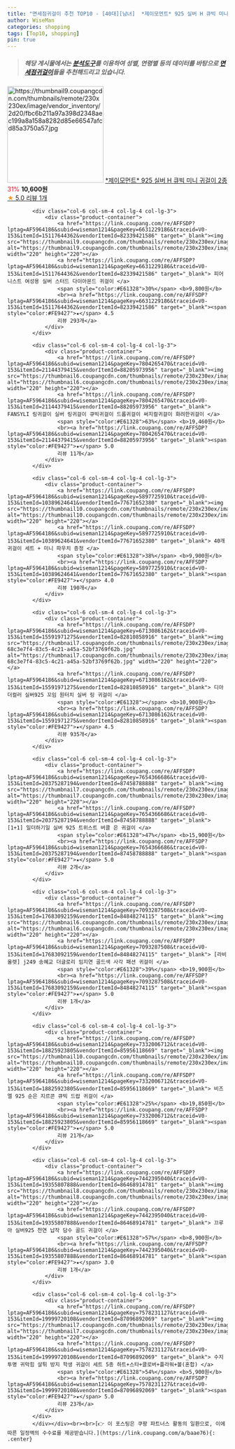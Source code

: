 ```yaml
---
title: "면세점귀걸이 추천 TOP10 - [40대][남녀]  *제이모먼트* 925 실버 H 큐빅 미니 귀걸이 2종 "
author: WiseMan
categories: shopping
tags: [Top10, shopping]
pin: true
---
```


> ##### 해당 게시물에서는 [**분석도구**](https://itemscout.io/)를 이용하여 **성별**, **연령별** 등의 데이터를 바탕으로 [**면세점귀걸이**](https://link.coupang.com/a/baae76)들을 추천해드리고 있습니다.
<div class="container"><div class="row">
            <div class="col-6 col-sm-4 col-lg-4 col-lg-3">
                <div class="product-container">
                    <a href="https://link.coupang.com/re/AFFSDP?lptag=AF5964186&subid=wiseman1214&pageKey=7863573270&traceid=V0-153&itemId=21464507498&vendorItemId=88518918629" target="_blank"><img src="https://thumbnail9.coupangcdn.com/thumbnails/remote/230x230ex/image/vendor_inventory/2d20/fbc6b211a97a398d2348aec199a8a158a8282d85e66547afcd85a3750a57.jpg" alt="https://thumbnail9.coupangcdn.com/thumbnails/remote/230x230ex/image/vendor_inventory/2d20/fbc6b211a97a398d2348aec199a8a158a8282d85e66547afcd85a3750a57.jpg" width="220" height="220"></a>
                    <a href="https://link.coupang.com/re/AFFSDP?lptag=AF5964186&subid=wiseman1214&pageKey=7863573270&traceid=V0-153&itemId=21464507498&vendorItemId=88518918629" target="_blank"> *제이모먼트* 925 실버 H 큐빅 미니 귀걸이 2종 </a>
                    <span style="color:#E61328">31%</span> <b>10,600원</b>
                    <br><a href="https://link.coupang.com/re/AFFSDP?lptag=AF5964186&subid=wiseman1214&pageKey=7863573270&traceid=V0-153&itemId=21464507498&vendorItemId=88518918629" target="_blank"><span style="color:#FE9427">★</span> 5.0
                    리뷰 1개</a>
                </div>
            </div>
            
            <div class="col-6 col-sm-4 col-lg-4 col-lg-3">
                <div class="product-container">
                    <a href="https://link.coupang.com/re/AFFSDP?lptag=AF5964186&subid=wiseman1214&pageKey=6631229186&traceid=V0-153&itemId=15117644362&vendorItemId=82339421586" target="_blank"><img src="https://thumbnail9.coupangcdn.com/thumbnails/remote/230x230ex/image/rs_quotation_api/wszvrwdf/64bdbedfb76a403eb85b083db3211121.jpg" alt="https://thumbnail9.coupangcdn.com/thumbnails/remote/230x230ex/image/rs_quotation_api/wszvrwdf/64bdbedfb76a403eb85b083db3211121.jpg" width="220" height="220"></a>
                    <a href="https://link.coupang.com/re/AFFSDP?lptag=AF5964186&subid=wiseman1214&pageKey=6631229186&traceid=V0-153&itemId=15117644362&vendorItemId=82339421586" target="_blank"> 피어니스트 여성용 실버 스터드 다이아몬드 귀걸이 </a>
                    <span style="color:#E61328">30%</span> <b>9,800원</b>
                    <br><a href="https://link.coupang.com/re/AFFSDP?lptag=AF5964186&subid=wiseman1214&pageKey=6631229186&traceid=V0-153&itemId=15117644362&vendorItemId=82339421586" target="_blank"><span style="color:#FE9427">★</span> 4.5
                    리뷰 293개</a>
                </div>
            </div>
            
            <div class="col-6 col-sm-4 col-lg-4 col-lg-3">
                <div class="product-container">
                    <a href="https://link.coupang.com/re/AFFSDP?lptag=AF5964186&subid=wiseman1214&pageKey=7804265470&traceid=V0-153&itemId=21144379415&vendorItemId=88205973956" target="_blank"><img src="https://thumbnail6.coupangcdn.com/thumbnails/remote/230x230ex/image/vendor_inventory/0e53/62e4badb4de029e5feef4876bd47a7ddf5db117eb4c248345930e23cb171.jpg" alt="https://thumbnail6.coupangcdn.com/thumbnails/remote/230x230ex/image/vendor_inventory/0e53/62e4badb4de029e5feef4876bd47a7ddf5db117eb4c248345930e23cb171.jpg" width="220" height="220"></a>
                    <a href="https://link.coupang.com/re/AFFSDP?lptag=AF5964186&subid=wiseman1214&pageKey=7804265470&traceid=V0-153&itemId=21144379415&vendorItemId=88205973956" target="_blank"> FANSYLI 링귀걸이 실버 링귀걸이 큐빅귀걸이 드롭귀걸이 써지컬귀걸이 화려한귀걸이 </a>
                    <span style="color:#E61328">63%</span> <b>19,460원</b>
                    <br><a href="https://link.coupang.com/re/AFFSDP?lptag=AF5964186&subid=wiseman1214&pageKey=7804265470&traceid=V0-153&itemId=21144379415&vendorItemId=88205973956" target="_blank"><span style="color:#FE9427">★</span> 5.0
                    리뷰 11개</a>
                </div>
            </div>
            
            <div class="col-6 col-sm-4 col-lg-4 col-lg-3">
                <div class="product-container">
                    <a href="https://link.coupang.com/re/AFFSDP?lptag=AF5964186&subid=wiseman1214&pageKey=5897725910&traceid=V0-153&itemId=10389624641&vendorItemId=77671652380" target="_blank"><img src="https://thumbnail10.coupangcdn.com/thumbnails/remote/230x230ex/image/vendor_inventory/bb02/63b2ca361b3b05914d6d0dbe860d6825275b5ddbf92d7569ee30d7a5e332.jpg" alt="https://thumbnail10.coupangcdn.com/thumbnails/remote/230x230ex/image/vendor_inventory/bb02/63b2ca361b3b05914d6d0dbe860d6825275b5ddbf92d7569ee30d7a5e332.jpg" width="220" height="220"></a>
                    <a href="https://link.coupang.com/re/AFFSDP?lptag=AF5964186&subid=wiseman1214&pageKey=5897725910&traceid=V0-153&itemId=10389624641&vendorItemId=77671652380" target="_blank"> 40개 귀걸이 세트 + 미니 파우치 증정 </a>
                    <span style="color:#E61328">38%</span> <b>9,900원</b>
                    <br><a href="https://link.coupang.com/re/AFFSDP?lptag=AF5964186&subid=wiseman1214&pageKey=5897725910&traceid=V0-153&itemId=10389624641&vendorItemId=77671652380" target="_blank"><span style="color:#FE9427">★</span> 4.0
                    리뷰 190개</a>
                </div>
            </div>
            
            <div class="col-6 col-sm-4 col-lg-4 col-lg-3">
                <div class="product-container">
                    <a href="https://link.coupang.com/re/AFFSDP?lptag=AF5964186&subid=wiseman1214&pageKey=6713086162&traceid=V0-153&itemId=15591971275&vendorItemId=82810858916" target="_blank"><img src="https://thumbnail7.coupangcdn.com/thumbnails/remote/230x230ex/image/retail/images/4283213809722577-68c3e7f4-83c5-4c21-a45a-52bf3769f62b.jpg" alt="https://thumbnail7.coupangcdn.com/thumbnails/remote/230x230ex/image/retail/images/4283213809722577-68c3e7f4-83c5-4c21-a45a-52bf3769f62b.jpg" width="220" height="220"></a>
                    <a href="https://link.coupang.com/re/AFFSDP?lptag=AF5964186&subid=wiseman1214&pageKey=6713086162&traceid=V0-153&itemId=15591971275&vendorItemId=82810858916" target="_blank"> 디아더컬러 실버925 꼬임 원터치 실버 링 귀걸이 </a>
                    <span style="color:#E61328"></span> <b>10,900원</b>
                    <br><a href="https://link.coupang.com/re/AFFSDP?lptag=AF5964186&subid=wiseman1214&pageKey=6713086162&traceid=V0-153&itemId=15591971275&vendorItemId=82810858916" target="_blank"><span style="color:#FE9427">★</span> 4.5
                    리뷰 935개</a>
                </div>
            </div>
            
            <div class="col-6 col-sm-4 col-lg-4 col-lg-3">
                <div class="product-container">
                    <a href="https://link.coupang.com/re/AFFSDP?lptag=AF5964186&subid=wiseman1214&pageKey=7654366686&traceid=V0-153&itemId=20375287194&vendorItemId=87458788888" target="_blank"><img src="https://thumbnail7.coupangcdn.com/thumbnails/remote/230x230ex/image/vendor_inventory/608e/dfb86ff86ca3f5979507d569c6e2d874a55550cedd82edf5f38a86fcd0aa.jpg" alt="https://thumbnail7.coupangcdn.com/thumbnails/remote/230x230ex/image/vendor_inventory/608e/dfb86ff86ca3f5979507d569c6e2d874a55550cedd82edf5f38a86fcd0aa.jpg" width="220" height="220"></a>
                    <a href="https://link.coupang.com/re/AFFSDP?lptag=AF5964186&subid=wiseman1214&pageKey=7654366686&traceid=V0-153&itemId=20375287194&vendorItemId=87458788888" target="_blank"> [1+1] 일더하기일 실버 925 트위스트 버클 은 귀걸이 </a>
                    <span style="color:#E61328">47%</span> <b>15,900원</b>
                    <br><a href="https://link.coupang.com/re/AFFSDP?lptag=AF5964186&subid=wiseman1214&pageKey=7654366686&traceid=V0-153&itemId=20375287194&vendorItemId=87458788888" target="_blank"><span style="color:#FE9427">★</span> 5.0
                    리뷰 2개</a>
                </div>
            </div>
            
            <div class="col-6 col-sm-4 col-lg-4 col-lg-3">
                <div class="product-container">
                    <a href="https://link.coupang.com/re/AFFSDP?lptag=AF5964186&subid=wiseman1214&pageKey=7093287508&traceid=V0-153&itemId=17683092159&vendorItemId=84848274115" target="_blank"><img src="https://thumbnail6.coupangcdn.com/thumbnails/remote/230x230ex/image/vendor_inventory/c2d3/bd9465cac68b9cdebd6bc6536b9199074b869f6463ae214c735d6b2fe74f.jpg" alt="https://thumbnail6.coupangcdn.com/thumbnails/remote/230x230ex/image/vendor_inventory/c2d3/bd9465cac68b9cdebd6bc6536b9199074b869f6463ae214c735d6b2fe74f.jpg" width="220" height="220"></a>
                    <a href="https://link.coupang.com/re/AFFSDP?lptag=AF5964186&subid=wiseman1214&pageKey=7093287508&traceid=V0-153&itemId=17683092159&vendorItemId=84848274115" target="_blank"> [라비올렛] j249 송혜교 더글로리 임지연 골드색 사각 패션 귀걸이 </a>
                    <span style="color:#E61328">39%</span> <b>19,900원</b>
                    <br><a href="https://link.coupang.com/re/AFFSDP?lptag=AF5964186&subid=wiseman1214&pageKey=7093287508&traceid=V0-153&itemId=17683092159&vendorItemId=84848274115" target="_blank"><span style="color:#FE9427">★</span> 5.0
                    리뷰 1개</a>
                </div>
            </div>
            
            <div class="col-6 col-sm-4 col-lg-4 col-lg-3">
                <div class="product-container">
                    <a href="https://link.coupang.com/re/AFFSDP?lptag=AF5964186&subid=wiseman1214&pageKey=7332006712&traceid=V0-153&itemId=18825923805&vendorItemId=85956118669" target="_blank"><img src="https://thumbnail10.coupangcdn.com/thumbnails/remote/230x230ex/image/vendor_inventory/a434/b248d6f327c0d31c3186762e534ae2f293b7a1cba67a082f6cae506f311a.jpg" alt="https://thumbnail10.coupangcdn.com/thumbnails/remote/230x230ex/image/vendor_inventory/a434/b248d6f327c0d31c3186762e534ae2f293b7a1cba67a082f6cae506f311a.jpg" width="220" height="220"></a>
                    <a href="https://link.coupang.com/re/AFFSDP?lptag=AF5964186&subid=wiseman1214&pageKey=7332006712&traceid=V0-153&itemId=18825923805&vendorItemId=85956118669" target="_blank"> 비즈엘 925 순은 지르콘 큐빅 드랍 귀걸이 </a>
                    <span style="color:#E61328">25%</span> <b>19,850원</b>
                    <br><a href="https://link.coupang.com/re/AFFSDP?lptag=AF5964186&subid=wiseman1214&pageKey=7332006712&traceid=V0-153&itemId=18825923805&vendorItemId=85956118669" target="_blank"><span style="color:#FE9427">★</span> 5.0
                    리뷰 21개</a>
                </div>
            </div>
            
            <div class="col-6 col-sm-4 col-lg-4 col-lg-3">
                <div class="product-container">
                    <a href="https://link.coupang.com/re/AFFSDP?lptag=AF5964186&subid=wiseman1214&pageKey=7442395040&traceid=V0-153&itemId=19355807888&vendorItemId=86468914781" target="_blank"><img src="https://thumbnail8.coupangcdn.com/thumbnails/remote/230x230ex/image/vendor_inventory/3bec/9f41f62258f3e627c25c9167b740482688c4308e38233ec3a160f1d159b1.jpg" alt="https://thumbnail8.coupangcdn.com/thumbnails/remote/230x230ex/image/vendor_inventory/3bec/9f41f62258f3e627c25c9167b740482688c4308e38233ec3a160f1d159b1.jpg" width="220" height="220"></a>
                    <a href="https://link.coupang.com/re/AFFSDP?lptag=AF5964186&subid=wiseman1214&pageKey=7442395040&traceid=V0-153&itemId=19355807888&vendorItemId=86468914781" target="_blank"> 끄루아 실버925 천연 납작 담수 골드 귀걸이 </a>
                    <span style="color:#E61328">57%</span> <b>8,900원</b>
                    <br><a href="https://link.coupang.com/re/AFFSDP?lptag=AF5964186&subid=wiseman1214&pageKey=7442395040&traceid=V0-153&itemId=19355807888&vendorItemId=86468914781" target="_blank"><span style="color:#FE9427">★</span> 3.0
                    리뷰 1개</a>
                </div>
            </div>
            
            <div class="col-6 col-sm-4 col-lg-4 col-lg-3">
                <div class="product-container">
                    <a href="https://link.coupang.com/re/AFFSDP?lptag=AF5964186&subid=wiseman1214&pageKey=7578231127&traceid=V0-153&itemId=19999720108&vendorItemId=87096892069" target="_blank"><img src="https://thumbnail7.coupangcdn.com/thumbnails/remote/230x230ex/image/vendor_inventory/4679/89f452e0abc737089c50ba4e292d1c75538ac9a07962d8a926ec05ba02a5.jpg" alt="https://thumbnail7.coupangcdn.com/thumbnails/remote/230x230ex/image/vendor_inventory/4679/89f452e0abc737089c50ba4e292d1c75538ac9a07962d8a926ec05ba02a5.jpg" width="220" height="220"></a>
                    <a href="https://link.coupang.com/re/AFFSDP?lptag=AF5964186&subid=wiseman1214&pageKey=7578231127&traceid=V0-153&itemId=19999720108&vendorItemId=87096892069" target="_blank"> 수지 투명 귀막힘 살튀 방지 학생 귀걸이 세트 5종 하트+스타+클로버+플라워+볼(혼합) </a>
                    <span style="color:#E61328">54%</span> <b>5,900원</b>
                    <br><a href="https://link.coupang.com/re/AFFSDP?lptag=AF5964186&subid=wiseman1214&pageKey=7578231127&traceid=V0-153&itemId=19999720108&vendorItemId=87096892069" target="_blank"><span style="color:#FE9427">★</span> 5.0
                    리뷰 23개</a>
                </div>
            </div>
            </div></div><br><br>[👉 이 포스팅은 쿠팡 파트너스 활동의 일환으로, 이에 따른 일정액의 수수료를 제공받습니다.](https://link.coupang.com/a/baae76){: .center}